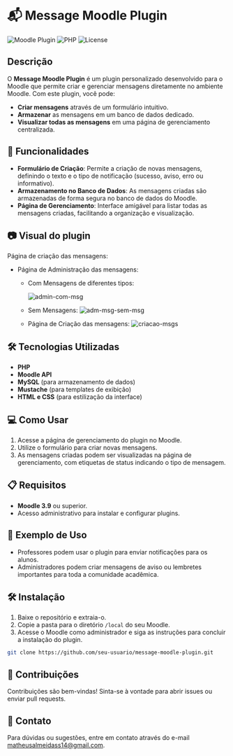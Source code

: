 # 📬 Message Moodle Plugin

![Moodle Plugin](https://img.shields.io/badge/Moodle-Plugin-blue) ![PHP](https://img.shields.io/badge/PHP-%3E%3D%207.4-green) ![License](https://img.shields.io/badge/License-GPLv3-yellow)

## Descrição
O **Message Moodle Plugin** é um plugin personalizado desenvolvido para o Moodle que permite criar e gerenciar mensagens diretamente no ambiente Moodle. Com este plugin, você pode:

- **Criar mensagens** através de um formulário intuitivo.
- **Armazenar** as mensagens em um banco de dados dedicado.
- **Visualizar todas as mensagens** em uma página de gerenciamento centralizada.

## 🚀 Funcionalidades
- **Formulário de Criação**: Permite a criação de novas mensagens, definindo o texto e o tipo de notificação (sucesso, aviso, erro ou informativo).
- **Armazenamento no Banco de Dados**: As mensagens criadas são armazenadas de forma segura no banco de dados do Moodle.
- **Página de Gerenciamento**: Interface amigável para listar todas as mensagens criadas, facilitando a organização e visualização.

## 📷 Visual do plugin
Página de criação das mensagens:

- Página de Administração das mensagens:

  - Com Mensagens de diferentes tipos:
  
    ![admin-com-msg](https://github.com/user-attachments/assets/b3c050d0-2ad5-4eaf-8532-0db38b9b1572)
  
  
  - Sem Mensagens:
    ![adm-msg-sem-msg](https://github.com/user-attachments/assets/38a4a51b-a526-4b7c-b42d-d64a27f16a66)

  - Página de Criação das mensagens:
    ![criacao-msgs](https://github.com/user-attachments/assets/d2b44123-6ad5-4f0c-977a-9832d3b59ecf)

  

## 🛠 Tecnologias Utilizadas
- **PHP**
- **Moodle API**
- **MySQL** (para armazenamento de dados)
- **Mustache** (para templates de exibição)
- **HTML e CSS** (para estilização da interface)

## 💻 Como Usar
1. Acesse a página de gerenciamento do plugin no Moodle.
2. Utilize o formulário para criar novas mensagens.
3. As mensagens criadas podem ser visualizadas na página de gerenciamento, com etiquetas de status indicando o tipo de mensagem.

## 📋 Requisitos
- **Moodle 3.9** ou superior.
- Acesso administrativo para instalar e configurar plugins.

## 🎯 Exemplo de Uso
- Professores podem usar o plugin para enviar notificações para os alunos.
- Administradores podem criar mensagens de aviso ou lembretes importantes para toda a comunidade acadêmica.

## 🛠 Instalação
1. Baixe o repositório e extraia-o.
2. Copie a pasta para o diretório `/local` do seu Moodle.
3. Acesse o Moodle como administrador e siga as instruções para concluir a instalação do plugin.

```bash
git clone https://github.com/seu-usuario/message-moodle-plugin.git
```

## 🤝 Contribuições
Contribuições são bem-vindas! Sinta-se à vontade para abrir issues ou enviar pull requests.

## 📧 Contato
Para dúvidas ou sugestões, entre em contato através do e-mail matheusalmeidass14@gmail.com.
